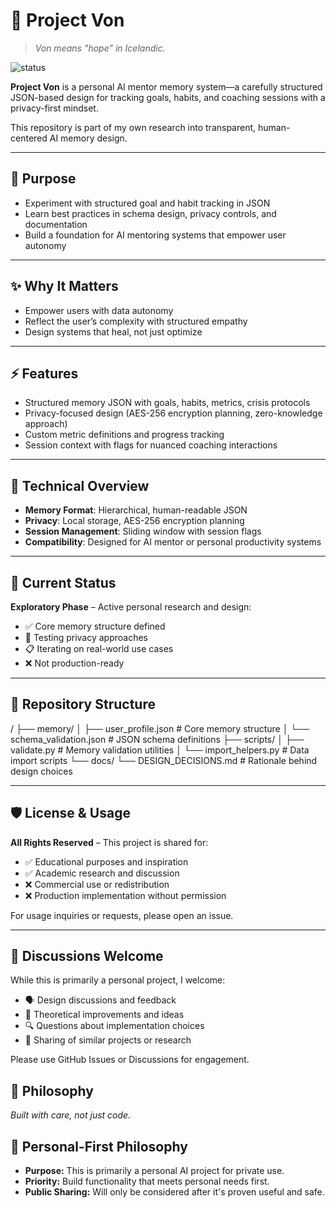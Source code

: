 # 🧠 Project Von

> *Von means "hope" in Icelandic.*

![status](https://img.shields.io/badge/status-exploratory-blueviolet)

**Project Von** is a personal AI mentor memory system—a carefully structured JSON-based design for tracking goals, habits, and coaching sessions with a privacy-first mindset.  

This repository is part of my own research into transparent, human-centered AI memory design.

---

## 📌 Purpose

- Experiment with structured goal and habit tracking in JSON
- Learn best practices in schema design, privacy controls, and documentation
- Build a foundation for AI mentoring systems that empower user autonomy

---

## ✨ Why It Matters

- Empower users with data autonomy
- Reflect the user’s complexity with structured empathy
- Design systems that heal, not just optimize

---

## ⚡️ Features

- Structured memory JSON with goals, habits, metrics, crisis protocols
- Privacy-focused design (AES-256 encryption planning, zero-knowledge approach)
- Custom metric definitions and progress tracking
- Session context with flags for nuanced coaching interactions

---

## 🔧 Technical Overview

- **Memory Format**: Hierarchical, human-readable JSON
- **Privacy**: Local storage, AES-256 encryption planning
- **Session Management**: Sliding window with session flags
- **Compatibility**: Designed for AI mentor or personal productivity systems

---

## 🚀 Current Status

**Exploratory Phase** – Active personal research and design:

- ✅ Core memory structure defined
- 🔄 Testing privacy approaches
- 📋 Iterating on real-world use cases
- ❌ Not production-ready

---

## 📂 Repository Structure

/
├── memory/
│ ├── user_profile.json # Core memory structure
│ └── schema_validation.json # JSON schema definitions
├── scripts/
│ ├── validate.py # Memory validation utilities
│ └── import_helpers.py # Data import scripts
└── docs/
└── DESIGN_DECISIONS.md # Rationale behind design choices

---

## 🛡️ License & Usage

**All Rights Reserved** – This project is shared for:

- ✅ Educational purposes and inspiration
- ✅ Academic research and discussion
- ❌ Commercial use or redistribution
- ❌ Production implementation without permission

For usage inquiries or requests, please open an issue.

---

## 💬 Discussions Welcome

While this is primarily a personal project, I welcome:

- 🗣️ Design discussions and feedback
- 💭 Theoretical improvements and ideas
- 🔍 Questions about implementation choices
- 📖 Sharing of similar projects or research

Please use GitHub Issues or Discussions for engagement.

## 🧵 Philosophy

*Built with care, not just code.*

## 🎯 Personal-First Philosophy

- **Purpose:** This is primarily a personal AI project for private use.
- **Priority:** Build functionality that meets personal needs first.
- **Public Sharing:** Will only be considered after it's proven useful and safe.
